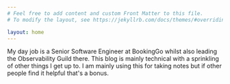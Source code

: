 ```yaml
---
# Feel free to add content and custom Front Matter to this file.
# To modify the layout, see https://jekyllrb.com/docs/themes/#overriding-theme-defaults

layout: home
---
```


My day job is a Senior Software Engineer at BookingGo whilst also leading the Observability Guild there.
This blog is mainly technical with a sprinkling of other things I get up to.
I am mainly using this for taking notes but if other people find it helpful that's a bonus.